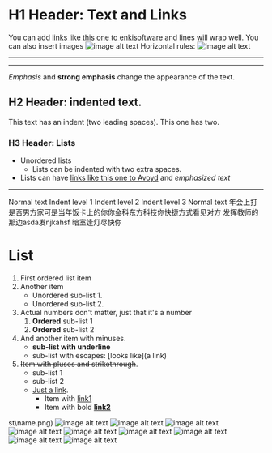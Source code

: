 # H1 Header: Text and Links
You can add [links like this one to enkisoftware](https://www.enkisoftware.com/) and lines will wrap well.
You can also insert images ![image alt text](C:\Users\Chen\Desktop\test\1.png)
Horizontal rules:
![image alt text](C:\Users\Chen\Desktop\test\name.png)
***
___
*Emphasis* and **strong emphasis** change the appearance of the text.
## H2 Header: indented text.
  This text has an indent (two leading spaces).
    This one has two.
### H3 Header: Lists
  * Unordered lists
    * Lists can be indented with two extra spaces.
  * Lists can have [links like this one to Avoyd](https://www.avoyd.com/) and *emphasized text*
***
Normal text
  Indent level 1
    Indent level 2
                 Indent level 3
Normal text
年会上打是否男方家可是当年饭卡上的你你金科东方科技你快捷方式看见对方 
发挥教师的那边asda发njkahsf 
暗室逢灯尽快你
# List

1. First ordered list item
2. Another item
   * Unordered sub-list 1.
   * Unordered sub-list 2.
1. Actual numbers don't matter, just that it's a number
   1. **Ordered** sub-list 1
   2. **Ordered** sub-list 2
4. And another item with minuses.
   - __sub-list with underline__
   - sub-list with escapes: \[looks like\]\(a link\)
5. ~~Item with pluses and strikethrough~~.
   + sub-list 1
   + sub-list 2
   + [Just a link](https://github.com/mekhontsev/imgui_md).
      * Item with [link1](#link1)
      * Item with bold [**link2**](#link1)












  

  

 

 

 

 

 

 

  

 

 

 

 

  

 

 

 

 

  

 

 

 

 

  

 

 

 

 st\name.png)
![image alt text](C:\Users\Chen\Desktop\test\name.png)
![image alt text](C:\Users\Chen\Desktop\test\name.png)
![image alt text](C:\Users\Chen\Desktop\test\name.png)
![image alt text](C:\Users\Chen\Desktop\test\name.png)
![image alt text](C:\Users\Chen\Desktop\test\name.png)
![image alt text](C:\Users\Chen\Desktop\test\name.png)
![image alt text](C:\Users\Chen\Desktop\test\name.png)
![image alt text](C:\Users\Chen\Desktop\test\name.png)
![image alt text](C:\Users\Chen\Desktop\test\name.png)   